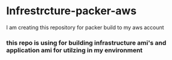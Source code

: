 # Infrestrcture-packer-aws
I am creating this repository for packer build to my aws account


###  this repo is using for building infrastructure ami's and application ami for utilzing in my environment
